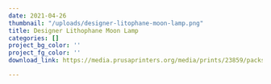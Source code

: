 ```yaml
---
date: 2021-04-26
thumbnail: "/uploads/designer-litophane-moon-lamp.png"
title: Designer Lithophane Moon Lamp
categories: []
project_bg_color: ''
project_fg_color: ''
download_link: https://media.prusaprinters.org/media/prints/23859/packs/93889_2d229fee-40fe-4512-8372-ef291b3e9968/designer-lithophane-moon-lamp-model_files.zip#_ga=2.174824998.529317066.1619385758-1521836024.1614377370

---
```

